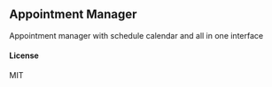 ## Appointment Manager

Appointment manager with schedule calendar and all in one interface

#### License

MIT